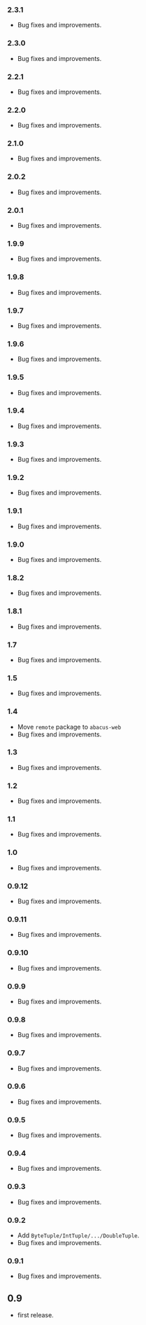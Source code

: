 ### 2.3.1

* Bug fixes and improvements.

### 2.3.0

* Bug fixes and improvements.


### 2.2.1

* Bug fixes and improvements.

### 2.2.0

* Bug fixes and improvements.

### 2.1.0

* Bug fixes and improvements.

### 2.0.2

* Bug fixes and improvements.

### 2.0.1

* Bug fixes and improvements.

### 1.9.9

* Bug fixes and improvements.

### 1.9.8

* Bug fixes and improvements.

### 1.9.7

* Bug fixes and improvements.

### 1.9.6

* Bug fixes and improvements.

### 1.9.5

* Bug fixes and improvements.

### 1.9.4

* Bug fixes and improvements.

### 1.9.3

* Bug fixes and improvements.

### 1.9.2

* Bug fixes and improvements.

### 1.9.1

* Bug fixes and improvements.

### 1.9.0

* Bug fixes and improvements.

### 1.8.2

* Bug fixes and improvements.

### 1.8.1

* Bug fixes and improvements.

### 1.7

* Bug fixes and improvements.

### 1.5

* Bug fixes and improvements.


### 1.4

* Move `remote` package to `abacus-web`
* Bug fixes and improvements.


### 1.3

* Bug fixes and improvements.


### 1.2

* Bug fixes and improvements.


### 1.1

* Bug fixes and improvements.


### 1.0

* Bug fixes and improvements.


### 0.9.12

* Bug fixes and improvements.


### 0.9.11

* Bug fixes and improvements.


### 0.9.10

* Bug fixes and improvements.


### 0.9.9

* Bug fixes and improvements.


### 0.9.8

* Bug fixes and improvements.


### 0.9.7

* Bug fixes and improvements.


### 0.9.6

* Bug fixes and improvements.


### 0.9.5

* Bug fixes and improvements.


### 0.9.4

* Bug fixes and improvements.


### 0.9.3

* Bug fixes and improvements.


### 0.9.2

* Add `ByteTuple/IntTuple/.../DoubleTuple`.
* Bug fixes and improvements.


### 0.9.1

* Bug fixes and improvements.


## 0.9

* first release.